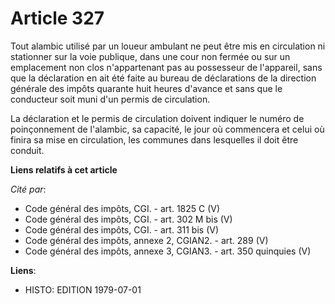 # Article 327

Tout alambic utilisé par un loueur ambulant ne peut être mis en circulation ni stationner sur la voie publique, dans une cour
non fermée ou sur un emplacement non clos n'appartenant pas au possesseur de l'appareil, sans que la déclaration en ait été
faite au bureau de déclarations de la direction générale des impôts quarante huit heures d'avance et sans que le conducteur
soit muni d'un permis de circulation.

La déclaration et le permis de circulation doivent indiquer le numéro de poinçonnement de l'alambic, sa capacité, le jour où
commencera et celui où finira sa mise en circulation, les communes dans lesquelles il doit être conduit.

**Liens relatifs à cet article**

_Cité par_:

  - Code général des impôts, CGI. - art. 1825 C (V)
  - Code général des impôts, CGI. - art. 302 M bis (V)
  - Code général des impôts, CGI. - art. 311 bis (V)
  - Code général des impôts, annexe 2, CGIAN2. - art. 289 (V)
  - Code général des impôts, annexe 3, CGIAN3. - art. 350 quinquies (V)

**Liens**:

  - HISTO: EDITION 1979-07-01
